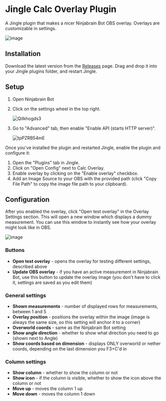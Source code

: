 # Jingle Calc Overlay Plugin

A Jingle plugin that makes a nicer Ninjabrain Bot OBS overlay. Overlays are customizable in settings.

![image](https://github.com/user-attachments/assets/5e522f9b-ef3b-46dc-bafa-728589848235)

## Installation

Download the latest version from the [Releases](https://github.com/marin774/Jingle-CalcOverlay-Plugin/releases) page. Drag and drop it into your Jingle plugins folder, and restart Jingle.

## Setup

1. Open Ninjabrain Bot
2. Click on the settings wheel in the top right.

   ![QiIkhogds3](https://github.com/user-attachments/assets/f7f819f1-3186-4b00-bcd4-3b67201e9db6)
3. Go to "Advanced" tab, then enable "Enable API (starts HTTP server)".

   ![tpPZRB54mE](https://github.com/user-attachments/assets/7e81f5cb-9c30-46f1-950c-82d31c10cca9)

Once you've installed the plugin and restarted Jingle, enable the plugin and configure it:
1. Open the "Plugins" tab in Jingle.
2. Click on "Open Config" next to Calc Overlay.
3. Enable overlay by clicking on the "Enable overlay" checkbox.
4. Add an Image Source to your OBS with the provided path (click "Copy File Path" to copy the image file path to your clipboard).

## Configuration
After you enabled the overlay, click "Open test overlay" in the Overlay Settings section. This will open a new window which displays a dummy measurement. You can use this window to instantly see how your overlay might look like in OBS. 

![image](https://github.com/user-attachments/assets/e6e67be4-dabf-48d2-b0a5-ecc728484adc)

### Buttons
- **Open test overlay** - opens the overlay for testing different settings, described above
- **Update OBS overlay** - if you have an active measurement in Ninjabrain Bot, use this button to update the overlay image (you don't have to click it, settings are saved as you edit them)

### General settings
- **Shown measurements** - number of displayed rows for measurements, between 1 and 5
- **Overlay position** - positions the overlay within the image (image is always the same size, so this setting will anchor it to a corner)
- **Overworld coords** - same as the Ninjabrain Bot setting
- **Show angle direction** - whether to show what direction you need to go (shown next to Angle)
- **Show coords based on dimension** - displays ONLY overworld or nether coords, depending on the last dimension you F3+C'd in

### Column settings
- **Show column** - whether to show the column or not
- **Show icon** - if the column is visible, whether to show the icon above the column or not
- **Move up** - moves the column 1 up
- **Move down** - moves the column 1 down






